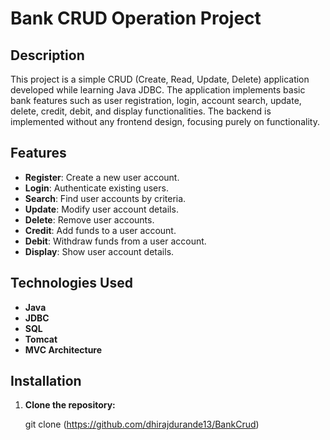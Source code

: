 # Bank CRUD Operation Project

## Description

This project is a simple CRUD (Create, Read, Update, Delete) application developed while learning Java JDBC. The application implements basic bank features such as user registration, login, account search, update, delete, credit, debit, and display functionalities. The backend is implemented without any frontend design, focusing purely on functionality.

## Features

- **Register**: Create a new user account.
- **Login**: Authenticate existing users.
- **Search**: Find user accounts by criteria.
- **Update**: Modify user account details.
- **Delete**: Remove user accounts.
- **Credit**: Add funds to a user account.
- **Debit**: Withdraw funds from a user account.
- **Display**: Show user account details.

## Technologies Used

- **Java**
- **JDBC**
- **SQL**
- **Tomcat**
- **MVC Architecture**

## Installation

1. **Clone the repository:**
  
   git clone (https://github.com/dhirajdurande13/BankCrud)

